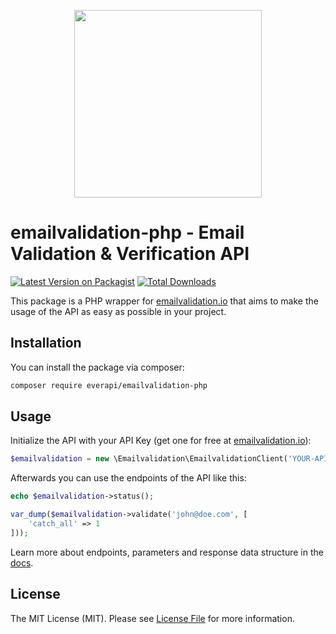 <p align="center">
<img src="https://app.numlookupapi.com/img/logo/emailvalidation.png" width="300"/>
</p>

# emailvalidation-php - Email Validation & Verification API

[![Latest Version on Packagist](https://img.shields.io/packagist/v/everapi/emailvalidation-php.svg?style=flat-square)](https://packagist.org/packages/everapi/emailvalidation-php)
[![Total Downloads](https://img.shields.io/packagist/dt/everapi/emailvalidation-php.svg?style=flat-square)](https://packagist.org/packages/everapi/emailvalidation-php)

This package is a PHP wrapper for [emailvalidation.io](https://emailvalidation.io) that aims to make the usage of the API as easy as possible in your project.

## Installation

You can install the package via composer:

```bash
composer require everapi/emailvalidation-php
```

## Usage

Initialize the API with your API Key (get one for free at [emailvalidation.io](https://emailvalidation.io)):

```php
$emailvalidation = new \Emailvalidation\EmailvalidationClient('YOUR-API-KEY');
```

Afterwards you can use the endpoints of the API like this:

```php
echo $emailvalidation->status();
```


```php
var_dump($emailvalidation->validate('john@doe.com', [
    'catch_all' => 1
]));
```


Learn more about endpoints, parameters and response data structure in the [docs](https://emailvalidation.io/docs).

[docs]: https://emailvalidation.io/docs
[numlookupapi.com]: https://emailvalidation.io

## License

The MIT License (MIT). Please see [License File](LICENSE.md) for more information.
